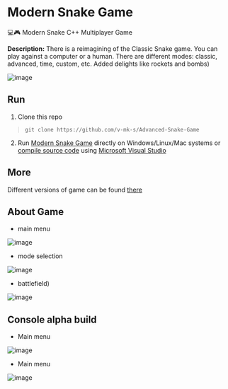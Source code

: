 # Modern Snake Game
💻🎮 Modern Snake С++ Multiplayer Game

**Description:**
There is a reimagining of the Сlassic Snake game. You can play against a computer or a human.
There are different modes: classic, advanced, time, custom, etc.
Added delights like rockets and bombs)

![image](https://user-images.githubusercontent.com/32800793/155964773-7ad28146-2e8e-4d8e-9fe3-47569cbb9378.png)

## Run

1. Clone this repo
> `git clone https://github.com/v-mk-s/Advanced-Snake-Game`
2. Run [Modern Snake Game](https://github.com/v-mk-s/Advanced-Snake-Game/blob/master/snake_v4_0_0.exe) directly on Windows/Linux/Mac systems or [compile source code](https://github.com/v-mk-s/Advanced-Snake-Game/tree/master/22_Snake) using [Microsoft Visual Studio](https://visualstudio.microsoft.com/)

## More
Different versions of game can be found [there](https://github.com/v-mk-s/Advanced-Snake-Game/tree/master/22_Snake/1-All_versions)

## About Game
* main menu

![image](https://user-images.githubusercontent.com/32800793/155964918-217e8556-0bfe-4c50-9890-51245a8fa94c.png)

* mode selection

![image](https://user-images.githubusercontent.com/32800793/155964368-8ab3246c-f320-474c-acff-a6e196fdb3fc.png)

* battlefield)

![image](https://user-images.githubusercontent.com/32800793/155964597-498e3f32-11c2-41c8-b40c-1f3c3a3f93fd.png)

## Console alpha build

* Main menu

![image](https://user-images.githubusercontent.com/32800793/155965017-2d729566-0af9-4eeb-b892-37514bc0e7c8.png)

* Main menu

![image](https://user-images.githubusercontent.com/32800793/155965219-7c31a093-2c64-4de3-8ff9-36e797225af0.png)
